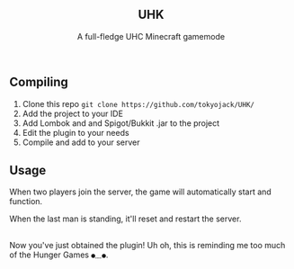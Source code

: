 <h2  align="center">UHK</h2>
<p  align="center">A full-fledge UHC Minecraft gamemode</p>

<br/>

## Compiling

1. Clone this repo ```git clone https://github.com/tokyojack/UHK/```
2. Add the project to your IDE
3. Add Lombok and and Spigot/Bukkit .jar to the project 
4. Edit the plugin to your needs
5. Compile and add to your server

## Usage

When two players join the server, the game will automatically start and function.

When the last man is standing, it'll reset and restart the server.

##

Now you've just obtained the plugin! Uh oh, this is reminding me too much of the Hunger Games ```●﹏●```.
